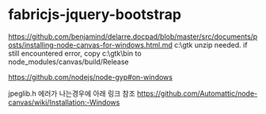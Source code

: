 # fabricjs-jquery-bootstrap

https://github.com/benjamind/delarre.docpad/blob/master/src/documents/posts/installing-node-canvas-for-windows.html.md
c:\gtk unzip needed. if still encountered error, 
copy c:\gtk\bin to node_modules/canvas/build/Release

https://github.com/nodejs/node-gyp#on-windows

jpeglib.h 에러가 나는경우에 아래 링크 참조
https://github.com/Automattic/node-canvas/wiki/Installation:-Windows
